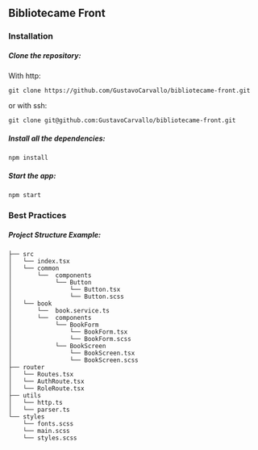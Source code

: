 ## Bibliotecame Front

### Installation 
##### Clone the repository:

With http:

``git clone https://github.com/GustavoCarvallo/bibliotecame-front.git``

or with ssh:

``git clone git@github.com:GustavoCarvallo/bibliotecame-front.git``

##### Install all the dependencies:
``npm install``

##### Start the app:
``npm start``

### Best Practices
##### Project Structure Example:
```
├── src
│   └── index.tsx
│   └── common
│       └──  components
│            └── Button
│                └── Button.tsx
│                └── Button.scss
│   └── book
│       └──  book.service.ts
│       └──  components
│            └── BookForm
│                └── BookForm.tsx
│                └── BookForm.scss
│            └── BookScreen
│                └── BookScreen.tsx
│                └── BookScreen.scss
├── router
│   └── Routes.tsx
│   └── AuthRoute.tsx
│   └── RoleRoute.tsx
├── utils
│   └── http.ts
│   └── parser.ts
└── styles
    └── fonts.scss
    └── main.scss
    └── styles.scss
```